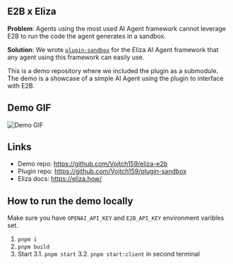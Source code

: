 ## E2B x Eliza

__Problem__: Agents using the most used AI Agent framework cannot leverage E2B to run the code the agent generates in a sandbox.

__Solution__: We wrote [`plugin-sandbox`](https://github.com/Vojtch159/plugin-sandbox) for the Eliza AI Agent framework that any agent using this framework can easily use.

This is a demo repository where we included the plugin as a submodule. The demo is a showcase of a simple AI Agent using the plugin to interface with E2B.

## Demo GIF

![Demo GIF](demo.gif)

## Links

- Demo repo: https://github.com/Vojtch159/eliza-e2b
- Plugin repo: https://github.com/Vojtch159/plugin-sandbox
- Eliza docs: https://eliza.how/

## How to run the demo locally

Make sure you have `OPENAI_API_KEY` and `E2B_API_KEY` environment varibles set.

1. `pnpm i`
2. `pnpm build`
3. Start
3.1. `pnpm start`
3.2. `pnpm start:client` in second terminal